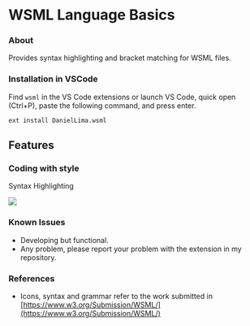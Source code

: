 # WSML Language Basics

### About

Provides syntax highlighting and bracket matching for WSML files.

### Installation in VSCode

Find `wsml` in the VS Code extensions or launch VS Code, quick open (Ctrl+P), paste the following command, and press enter.

    ext install DanielLima.wsml

## Features

### Coding with style

Syntax Highlighting

<img src="https://github.com/devdaniellima/wsml-vscode/blob/master/images/example.png?raw=true" />

### Known Issues
- Developing but functional.
- Any problem, please report your problem with the extension in my repository.

### References
- Icons, syntax and grammar refer to the work submitted in [https://www.w3.org/Submission/WSML/](https://www.w3.org/Submission/WSML/)